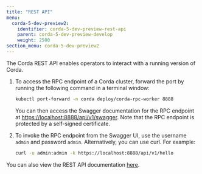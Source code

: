 ```yaml
---
title: "REST API"
menu:
  corda-5-dev-preview2:
    identifier: corda-5-dev-preview-rest-api
    parent: corda-5-dev-preview-develop
    weight: 2500
section_menu: corda-5-dev-preview2
---
```

The Corda REST API enables operators to interact with a running version of Corda.
1. To access the RPC endpoint of a Corda cluster, forward the port by running the following command in a terminal window:

   ```sh
   kubectl port-forward -n corda deploy/corda-rpc-worker 8888
   ```

   You can then access the Swagger documentation for the RPC endpoint at [https://localhost:8888/api/v1/swagger](https://localhost:8888/api/v1/swagger).
Note that the RPC endpoint is protected by a self-signed certificate.

2. To invoke the RPC endpoint from the Swagger UI, use the username `admin` and password `admin`. Alternatively, you can use curl. For example:

   ```sh
   curl -u admin:admin -k https://localhost:8888/api/v1/hello
   ```

You can also view the REST API documentation [here](C5_OpenAPI.html).
